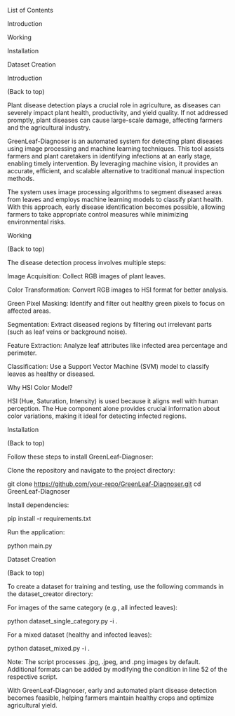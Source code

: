 List of Contents

Introduction

Working

Installation

Dataset Creation

Introduction

(Back to top)

Plant disease detection plays a crucial role in agriculture, as diseases can severely impact plant health, productivity, and yield quality. If not addressed promptly, plant diseases can cause large-scale damage, affecting farmers and the agricultural industry.

GreenLeaf-Diagnoser is an automated system for detecting plant diseases using image processing and machine learning techniques. This tool assists farmers and plant caretakers in identifying infections at an early stage, enabling timely intervention. By leveraging machine vision, it provides an accurate, efficient, and scalable alternative to traditional manual inspection methods.

The system uses image processing algorithms to segment diseased areas from leaves and employs machine learning models to classify plant health. With this approach, early disease identification becomes possible, allowing farmers to take appropriate control measures while minimizing environmental risks.

Working

(Back to top)

The disease detection process involves multiple steps:

Image Acquisition: Collect RGB images of plant leaves.

Color Transformation: Convert RGB images to HSI format for better analysis.

Green Pixel Masking: Identify and filter out healthy green pixels to focus on affected areas.

Segmentation: Extract diseased regions by filtering out irrelevant parts (such as leaf veins or background noise).

Feature Extraction: Analyze leaf attributes like infected area percentage and perimeter.

Classification: Use a Support Vector Machine (SVM) model to classify leaves as healthy or diseased.

Why HSI Color Model?

HSI (Hue, Saturation, Intensity) is used because it aligns well with human perception. The Hue component alone provides crucial information about color variations, making it ideal for detecting infected regions.

Installation

(Back to top)

Follow these steps to install GreenLeaf-Diagnoser:

Clone the repository and navigate to the project directory:

git clone https://github.com/your-repo/GreenLeaf-Diagnoser.git
cd GreenLeaf-Diagnoser

Install dependencies:

pip install -r requirements.txt

Run the application:

python main.py

Dataset Creation

(Back to top)

To create a dataset for training and testing, use the following commands in the dataset_creator directory:

For images of the same category (e.g., all infected leaves):

python dataset_single_category.py -i .

For a mixed dataset (healthy and infected leaves):

python dataset_mixed.py -i .

Note: The script processes .jpg, .jpeg, and .png images by default. Additional formats can be added by modifying the condition in line 52 of the respective script.

With GreenLeaf-Diagnoser, early and automated plant disease detection becomes feasible, helping farmers maintain healthy crops and optimize agricultural yield.
